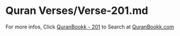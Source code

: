 # Quran Verses/Verse-201.md 

For more infos, Click [QuranBookk - 201](https://www.quranbookk.com/quran/search?q=201) to Search at [QuranBookk.com](http://quranbookk.com/)